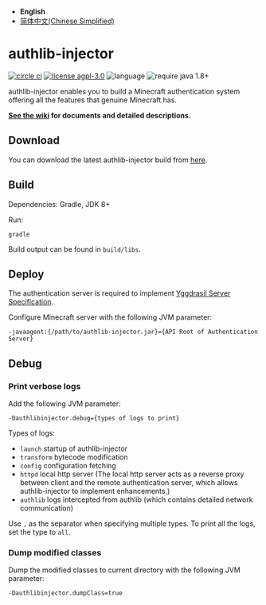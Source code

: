  * **English**
 * [简体中文(Chinese Simplified)](https://github.com/yushijinhun/authlib-injector/blob/develop/README.md)

# authlib-injector
[![circle ci](https://img.shields.io/circleci/project/github/yushijinhun/authlib-injector/master.svg?style=flat-square)](https://circleci.com/gh/yushijinhun/authlib-injector/tree/master)
[![license agpl-3.0](https://img.shields.io/badge/license-AGPL--3.0-blue.svg?style=flat-square)](https://github.com/yushijinhun/authlib-injector/blob/1caea43b49a059de4f8e44f11ede06a89a43a088/LICENSE)
![language](https://img.shields.io/badge/language-java-yellow.svg?style=flat-square)
![require java 1.8+](https://img.shields.io/badge/require%20java-1.8%2B-orange.svg?style=flat-square)

authlib-injector enables you to build a Minecraft authentication system offering all the features that genuine Minecraft has.

**[See the wiki](https://github.com/yushijinhun/authlib-injector/wiki) for documents and detailed descriptions.**

## Download
You can download the latest authlib-injector build from [here](https://authlib-injector.yushi.moe/~download/).

## Build
Dependencies: Gradle, JDK 8+

Run:
```
gradle
```
Build output can be found in `build/libs`.

## Deploy
The authentication server is required to implement [Yggdrasil Server Specification](https://github.com/yushijinhun/authlib-injector/wiki/Yggdrasil-%E6%9C%8D%E5%8A%A1%E7%AB%AF%E6%8A%80%E6%9C%AF%E8%A7%84%E8%8C%83).

Configure Minecraft server with the following JVM parameter:
```
-javaagent:{/path/to/authlib-injector.jar}={API Root of Authentication Server}
```

## Debug
### Print verbose logs
Add the following JVM parameter:
```
-Dauthlibinjector.debug={types of logs to print}
```
Types of logs:
 * `launch` startup of authlib-injector
 * `transform` bytecode modification
 * `config` configuration fetching
 * `httpd` local http server (The local http server acts as a reverse proxy between client and the remote authentication server, which allows authlib-injector to implement enhancements.)
 * `authlib` logs intercepted from authlib (which contains detailed network communication)

Use `,` as the separator when specifying multiple types. To print all the logs, set the type to `all`.

### Dump modified classes
Dump the modified classes to current directory with the following JVM parameter:
```
-Dauthlibinjector.dumpClass=true
```

